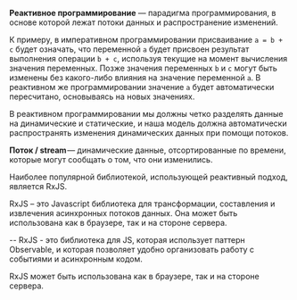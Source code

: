 **Реактивное программирование** — парадигма программирования, в основе которой лежат потоки данных и распространение изменений. 

К примеру, в императивном программировании присваивание `a = b + c` будет означать, что переменной `a` будет присвоен результат выполнения операции `b + c`, используя текущие на момент вычисления значения переменных. Позже значения переменных `b` и `c` могут быть изменены без какого-либо влияния на значение переменной `a`.
В реактивном же программировании значение `a` будет автоматически пересчитано, основываясь на новых значениях.

В реактивном программировании мы должны четко разделять данные на динамические и статические, и наша модель должна автоматически распространять изменения динамических данных при помощи потоков. 

**Поток / stream** — динамические данные, отсортированные по времени, которые могут сообщать о том, что они изменились. 

Наиболее популярной библиотекой, использующей реактивный подход, является RxJS.

RxJS – это Javascript библиотека для трансформации, составления и извлечения асинхронных потоков данных. Она может быть использована как в браузере, так и на стороне сервера.

--
RxJS - это библиотека для JS, которая использует паттерн Observable, и которая позволяет удобно организовать работу с событиями и асинхронным кодом.

RxJS может быть использована как в браузере, так и на стороне сервера.

   

